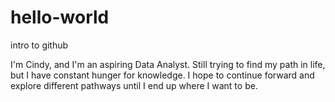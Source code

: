 # hello-world
intro to github

I'm Cindy, and I'm an aspiring Data Analyst. Still trying to find my path in life, but I have constant hunger for knowledge. I hope to continue forward and explore different pathways until I end up where I want to be.
